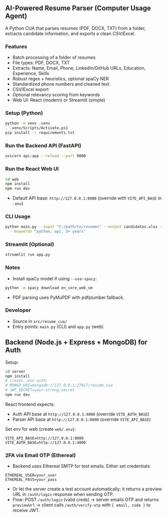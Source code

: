 ## AI-Powered Resume Parser (Computer Usage Agent)

A Python CUA that parses resumes (PDF, DOCX, TXT) from a folder, extracts candidate information, and exports a clean CSV/Excel.

### Features
- Batch processing of a folder of resumes
- File types: PDF, DOCX, TXT
- Extracts: Name, Email, Phone, LinkedIn/GitHub URLs, Education, Experience, Skills
- Robust regex + heuristics, optional spaCy NER
- Standardized phone numbers and cleaned text
- CSV/Excel export
- Optional relevancy scoring from keywords
- Web UI: React (modern) or Streamlit (simple)

### Setup (Python)
```bash
python -m venv .venv
. .venv/Scripts/Activate.ps1
pip install -r requirements.txt
```

### Run the Backend API (FastAPI)
```bash
uvicorn api:app --reload --port 8000
```

### Run the React Web UI
```bash
cd web
npm install
npm run dev
```
- Default API base: `http://127.0.0.1:8000` (override with `VITE_API_BASE` in `.env`)

### CLI Usage
```bash
python main.py --input "C:/path/to/resumes" --output candidates.xlsx --use-spacy --open \
  --keywords "python, api, 3+ years"
```

### Streamlit (Optional)
```bash
streamlit run app.py
```

### Notes
- Install spaCy model if using `--use-spacy`:
```bash
python -m spacy download en_core_web_sm
```
- PDF parsing uses PyMuPDF with pdfplumber fallback.

### Developer
- Source in `src/resume_cua/`
- Entry points: `main.py` (CLI) and `app.py` (web)

## Backend (Node.js + Express + MongoDB) for Auth

Setup:
```bash
cd server
npm install
# create .env with:
# MONGO_URI=mongodb://127.0.0.1:27017/resume_cua
# JWT_SECRET=your-strong-secret
npm run dev
```

React frontend expects:
- Auth API base at `http://127.0.0.1:4000` (override `VITE_AUTH_BASE`)
- Parser API base at `http://127.0.0.1:8000` (override `VITE_API_BASE`)

Set env for web (create `web/.env`):
```
VITE_API_BASE=http://127.0.0.1:8000
VITE_AUTH_BASE=http://127.0.0.1:4000
```

### 2FA via Email OTP (Ethereal)
- Backend uses Ethereal SMTP for test emails. Either set credentials:
```
ETHEREAL_USER=your_user
ETHEREAL_PASS=your_pass
```
- Or let the server create a test account automatically; it returns a preview URL in `/auth/login` response when sending OTP.
- Flow: POST `/auth/login` (valid creds) → server emails OTP and returns `previewUrl` → client calls `/auth/verify-otp` with `{ email, code }` to receive JWT.

